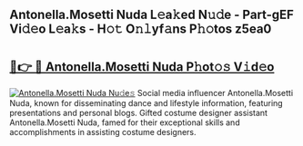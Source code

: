 ## Antonella.Mosetti Nuda L𝚎a𝚔ed N𝚞𝚍e - Part-gEF Vi𝚍𝚎o L𝚎a𝚔s - H𝚘𝚝 O𝚗𝚕yf𝚊ns P𝚑𝚘tos z5ea0

# <h2><a href="http://kf1r6o1.oniu.top/?m=Antonella.Mosetti+Nuda">🔗👉 🔴 Antonella.Mosetti Nuda P𝚑ot𝚘𝚜 V𝚒d𝚎o</a></h2>

[![Antonella.Mosetti Nuda Nu𝚍e𝚜](https://i.imgur.com/0qMVB7G.gif)](http://kf1r6o1.oniu.top/?m=Antonella.Mosetti+Nuda)
Social media influencer Antonella.Mosetti Nuda, known for disseminating dance and lifestyle information, featuring presentations and personal blogs. Gifted costume designer assistant Antonella.Mosetti Nuda, famed for their exceptional skills and accomplishments in assisting costume designers.  
